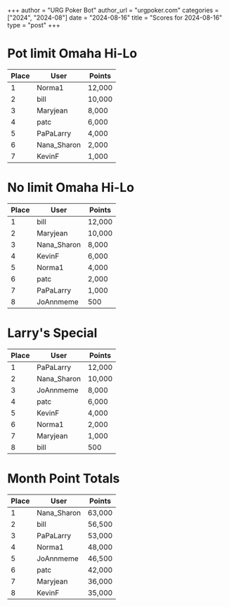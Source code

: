 +++
author = "URG Poker Bot"
author_url = "urgpoker.com"
categories = ["2024", "2024-08"]
date = "2024-08-16"
title = "Scores for 2024-08-16"
type = "post"
+++
# Pot limit Omaha Hi-Lo

| Place | User | Points |
|-------|------|--------|
| 1 | Norma1 | 12,000 |
| 2 | bill | 10,000 |
| 3 | Maryjean | 8,000 |
| 4 | patc | 6,000 |
| 5 | PaPaLarry | 4,000 |
| 6 | Nana_Sharon | 2,000 |
| 7 | KevinF | 1,000 |

# No limit Omaha Hi-Lo

| Place | User | Points |
|-------|------|--------|
| 1 | bill | 12,000 |
| 2 | Maryjean | 10,000 |
| 3 | Nana_Sharon | 8,000 |
| 4 | KevinF | 6,000 |
| 5 | Norma1 | 4,000 |
| 6 | patc | 2,000 |
| 7 | PaPaLarry | 1,000 |
| 8 | JoAnnmeme | 500 |

# Larry's Special

| Place | User | Points |
|-------|------|--------|
| 1 | PaPaLarry | 12,000 |
| 2 | Nana_Sharon | 10,000 |
| 3 | JoAnnmeme | 8,000 |
| 4 | patc | 6,000 |
| 5 | KevinF | 4,000 |
| 6 | Norma1 | 2,000 |
| 7 | Maryjean | 1,000 |
| 8 | bill | 500 |

# Month Point Totals

| Place | User | Points |
|-------|------|--------|
| 1 | Nana_Sharon | 63,000 |
| 2 | bill | 56,500 |
| 3 | PaPaLarry | 53,000 |
| 4 | Norma1 | 48,000 |
| 5 | JoAnnmeme | 46,500 |
| 6 | patc | 42,000 |
| 7 | Maryjean | 36,000 |
| 8 | KevinF | 35,000 |
